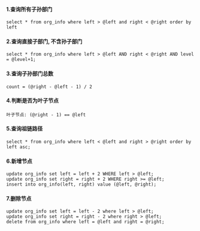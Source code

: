 #### 1.查询所有子孙部门
```roomsql
select * from org_info where left > @left and right < @right order by left
```
#### 2.查询直接子部门, 不含孙子部门
```roomsql
select * from org_info where left > @left AND right < @right AND level = @level+1;
```
#### 3.查询子孙部门总数
```text
count = (@right - @left - 1) / 2
```
#### 4.判断是否为叶子节点
```text
叶子节点: (@right - 1) == @left
```
#### 5.查询祖链路径
```roomsql
select * from org_info where left < @left and right > @right order by left asc;
```

#### 6.新增节点
```roomsql
update org_info set left = left + 2 WHERE left > @left;
update org_info set right = right + 2 WHERE right >= @left;
insert into org_info(left, right) value (@left, @right);
```
#### 7.删除节点
```roomsql
update org_info set left = left - 2 where left > @left;
update org_info set right = right - 2 where right > @left;
delete from org_info where left = @left and right = @right;
```
